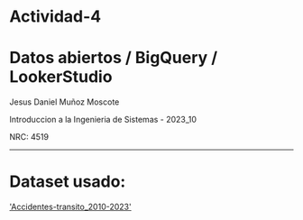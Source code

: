 # Actividad-4
# Datos abiertos / BigQuery / LookerStudio
Jesus Daniel Muñoz Moscote

Introduccion a la Ingenieria de Sistemas - 2023_10

NRC: 4519

---
# Dataset usado:

<a href="https://www.datos.gov.co/Seguridad-y-Defensa/Homicidios-accidente-de-tr-nsito-Polic-a-Nacional/ha6j-pa2r">'Accidentes-transito_2010-2023'</a>


